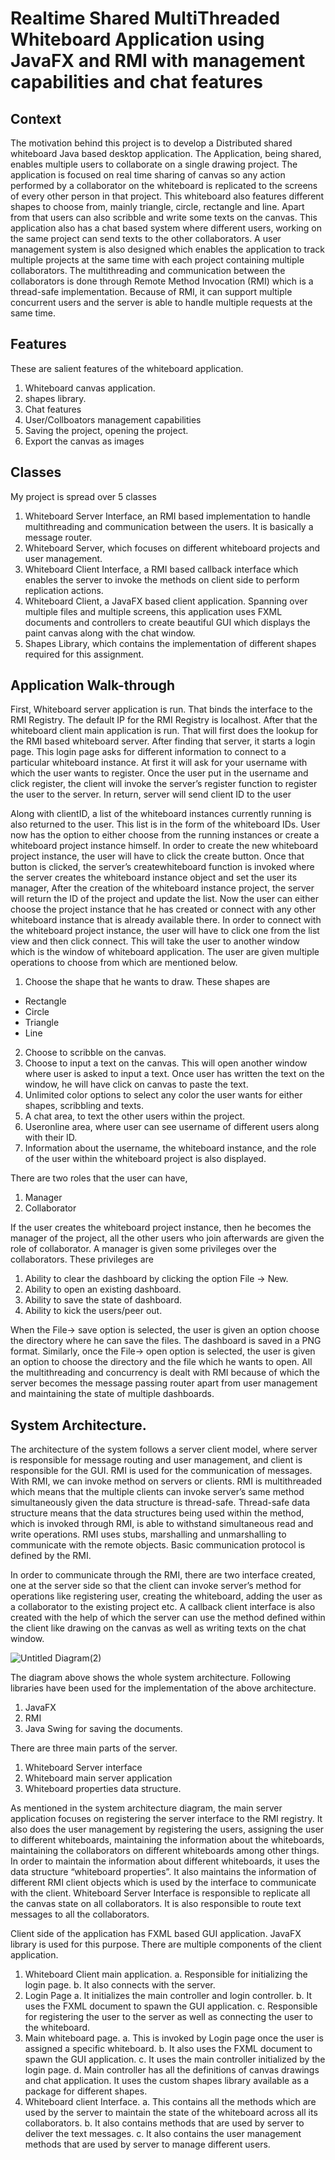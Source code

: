 # Realtime Shared MultiThreaded Whiteboard Application using JavaFX and RMI with management capabilities and chat features
## Context
The motivation behind this project is to develop a Distributed shared whiteboard Java based desktop application. The Application, being shared, enables multiple users to collaborate on a single drawing project. The application is focused on real time sharing of canvas so any action performed by a collaborator on the whiteboard is replicated to the screens of every other person in that project. This whiteboard also features different shapes to choose from, mainly triangle, circle, rectangle and line. Apart from that users can also scribble and write some texts on the canvas. This application also has a chat based system where different users, working on the same project can send texts to the other collaborators. A user management system is also designed which enables the application to track multiple projects at the same time with each project containing multiple collaborators. The multithreading and communication between the collaborators is done through Remote Method Invocation (RMI) which is a thread-safe implementation. Because of RMI, it can support multiple concurrent users and the server is able to handle multiple requests at the same time.

## Features
These are salient features of the whiteboard application. 
1. Whiteboard canvas application. 
2. shapes library. 
3. Chat features
4. User/Collboators management capabilities
5. Saving the project, opening the project. 
6. Export the canvas as images 

## Classes
My project is spread over 5 classes
1. Whiteboard Server Interface, an RMI based implementation to handle multithreading and communication between the users. It is basically a message router.
2. Whiteboard Server, which focuses on different whiteboard projects and user management.
3. Whiteboard Client Interface, a RMI based callback interface which enables the server to invoke the methods on client side to perform replication actions.
4. Whiteboard Client, a JavaFX based client application. Spanning over multiple files and multiple screens, this application uses FXML documents and controllers to create beautiful GUI which displays the paint canvas along with the chat window.
5. Shapes Library, which contains the implementation of different shapes required for this assignment.

## Application Walk-through
First, Whiteboard server application is run. That binds the interface to the RMI Registry. The default IP for the RMI Registry is localhost. After that the whiteboard client main application is run. That will first does the lookup for the RMI based whiteboard server. After finding that server, it starts a login page. This login page asks for different information to connect to a particular whiteboard instance. At first it will ask for your username with which the user wants to register. Once the user put in the username and click register, the client will invoke the server’s register function to register the user to the server. In
return, server will send client ID to the user

Along with clientID, a list of the whiteboard instances currently running is also returned to the user. This list is in the form of the whiteboard IDs. User now has the option to either choose from the running instances or create a whiteboard project instance himself. In order to create the new whiteboard project instance, the user will have to click the create button. Once that button is clicked, the server’s createwhiteboard function is invoked where the server creates the whiteboard instance object and set the user its manager, After the creation of the whiteboard instance project, the server will return the ID of the project and update the list. Now the user can either choose the project instance that he has created or connect with any other whiteboard instance that is already available there. In order to connect with the whiteboard project instance, the user will have to click one from the list view and then click connect. This will take the user to another window which is the window of whiteboard application. The user are given multiple operations to choose from which are mentioned below.
1. Choose the shape that he wants to draw. These shapes are
  - Rectangle
  - Circle
  - Triangle
  - Line
2. Choose to scribble on the canvas.
3. Choose to input a text on the canvas. This will open another window where user is asked to input a text. Once user has written the text on the window, he will have click on canvas to paste the text.
4. Unlimited color options to select any color the user wants for either shapes, scribbling and texts.
5. A chat area, to text the other users within the project.
6. Useronline area, where user can see username of different users along with their ID.
7. Information about the username, the whiteboard instance, and the role of the user within the whiteboard project is also displayed.

There are two roles that the user can have,
1. Manager
2. Collaborator

If the user creates the whiteboard project instance, then he becomes the manager of the project, all the other users who join afterwards are given the role of collaborator. A manager is given some privileges over the collaborators. These privileges are
1. Ability to clear the dashboard by clicking the option File -> New.
2. Ability to open an existing dashboard.
3. Ability to save the state of dashboard.
4. Ability to kick the users/peer out.

When the File-> save option is selected, the user is given an option choose the directory where he can save the files. The dashboard is saved in a PNG format. Similarly, once the File-> open option is selected, the user is given an option to choose the directory and the file which he wants to open. All the multithreading and concurrency is dealt with RMI because of which the server becomes the message passing router apart from user management and maintaining the state of multiple dashboards.

## System Architecture. 
The architecture of the system follows a server client model, where server is responsible for message routing and user management, and client is responsible for the GUI. RMI is used for the communication of messages. With RMI, we can invoke method on servers or clients. RMI is multithreaded which means that the multiple clients can invoke server’s same method simultaneously given the data structure is thread-safe. Thread-safe data structure means that the data structures being used within the method, which is invoked through RMI, is able to withstand simultaneous read and write operations. RMI uses stubs, marshalling and unmarshalling to communicate with the remote objects. Basic communication protocol is defined by the RMI. 

In order to communicate through the RMI, there are two interface created, one at the server side so that the client can invoke server’s method for operations like registering user, creating the whiteboard, adding the user as a collaborator to the existing project etc. A callback client interface is also created with the help of which the server can use the method defined within the client like drawing on the canvas as well as writing texts on the chat window. 

![Untitled Diagram(2)](https://user-images.githubusercontent.com/12232515/175648797-30dba99d-99a6-4681-9bb2-8f19c0891cea.jpg)

The diagram above shows the whole system architecture. Following libraries have been used for the implementation of the above architecture. 
1.	JavaFX
2.	RMI
3.	Java Swing for saving the documents. 

There are three main parts of the server. 
1.	Whiteboard Server interface
2.	Whiteboard main server application
3.	Whiteboard properties data structure. 

As mentioned in the system architecture diagram, the main server application focuses on registering the server interface to the RMI registry. It also does the user management by registering the users, assigning the user to different whiteboards, maintaining the information about the whiteboards, maintaining the collaborators on different whiteboards among other things. In order to maintain the information about different whiteboards, it uses the data structure “whiteboard properties”. It also maintains the information of different RMI client objects which is used by the interface to communicate with the client. Whiteboard Server Interface is responsible to replicate all the canvas state on all collaborators. It is also responsible to route text messages to all the collaborators. 

Client side of the application has FXML based GUI application. JavaFX library is used for this purpose. There are multiple components of the client application. 
1. Whiteboard Client main application. 
  a. Responsible for initializing the login page. 
  b. It also connects with the server.  
2. Login Page
  a. It initializes the main controller and login controller.
  b. It uses the FXML document to spawn the GUI application.
  c. Responsible for registering the user to the server as well as connecting the user to the whiteboard. 
3. Main whiteboard page. 
  a. This is invoked by Login page once the user is assigned a specific whiteboard. 
  b. It also uses the FXML document to spawn the GUI application. 
  c. It uses the main controller initialized by the login page. 
  d. Main controller has all the definitions of canvas drawings and chat application. It uses the custom shapes library available as a package for different shapes. 
4. Whiteboard client Interface. 
  a. This contains all the methods which are used by the server to maintain the state of the whiteboard across all its collaborators. 
  b. It also contains methods that are used by server to deliver the text messages. 
  c. It also contains the user management methods that are used by server to manage different users. 
